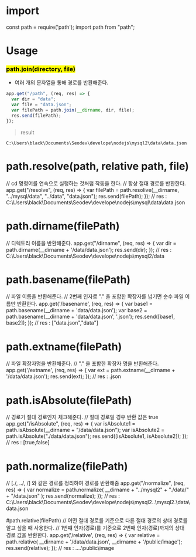 # import
const path = require('path');
import path from "path";


# Usage
### <mark>path.join(directory, file)</mark>
+ 여러 개의 문자열을 통해 경로를 반환해준다.
``` javascript
app.get("/path", (req, res) => {
  var dir = "data";
  var file = "data.json";
  var filePath = path.join(__dirname, dir, file);
  res.send(filePath); 
});
```
> result
```
C:\Users\black\Documents\Seodev\develope\nodejs\mysql2\data\data.json
```


# path.resolve(path, relative path, file)
// cd 명령어를 연속으로 실행하는 것처럼 작동을 한다.
// 항상 절대 경로를 반환한다.
app.get("/resolve", (req, res) => {
  var filePath = path.resolive(__dirname, "../mysql/data", "../data", "data.json");
  res.send(filePath); 
});
// res : C:\Users\black\Documents\Seodev\develope\nodejs\mysql\data\data.json


# path.dirname(filePath)
// 디렉토리 이름을 반환해준다.
app.get("/dirname", (req, res) => {
  var dir = path.dirname(__dirname + '/data/data.json');
  res.send(dir); 
});
// res : C:\Users\black\Documents\Seodev\develope\nodejs\mysql2/data


# path.basename(filePath)
// 파일 이름을 반환해준다.
// 2번째 인자로 "." 을 포함한 확장자를 넘기면 순수 파일 이름만 반환한다.
app.get('/basename', (req, res) => {
  var base1 = path.basename(__dirname + 'data/data.json');
  var base2 = path.basename(__dirname + 'data/data.json', '.json');
  res.send([base1, base2]);
});
// res : ["data.json","data"]


# path.extname(filePath)
// 파일 확장자명을 반환해준다. 
// "." 을 포함한 확장자 명을 반환해준다.
app.get('/extname', (req, res) => {
  var ext = path.extname(__dirname + '/data/data.json');
  res.send(ext);
});
// res : .json


# path.isAbsolute(filePath)
// 경로가 절대 경로인지 체크해준다.
// 절대 경로일 경우 반환 값은 true
app.get("/isAbsolute", (req, res) => {
  var isAbsolute1 = path.isAbsolute(__dirname + "/data/data.json");
  var isAbsolute2 = path.isAbsolute("./data/data.json");
  res.send([isAbsolute1, isAbsolute2]);
});
// res : [true,false]


# path.normalize(filePath)
// [./, ../, /] 와 같은 경로를 정리하여 경로를 반환해줌
app.get("/normalize", (req, res) => {
  var normalize = path.normalize(
    __dirname + "../mysql2" + "./data/" + "/data.json"
  );
  res.send(normalize);
});
// res : C:\Users\black\Documents\Seodev\develope\nodejs\mysql2..\mysql2.\data\data.json


#path.relative(filePath)
// 어떤 절대 경로를 기준으로 다른 절대 경로의 상대 경로를 알고 싶을 때 사용한다.
// 1번쨰 인자(경로)를 기준으로 2번째 인자(경로)까지의 상대 경로 값을 반환한다.
app.get('/relative', (req, res) => {
  var relative = path.relative( __dirname + '/data/data.json', __dirname + '/public/image');
  res.send(relative);
});
// res : ..\..\public\image

